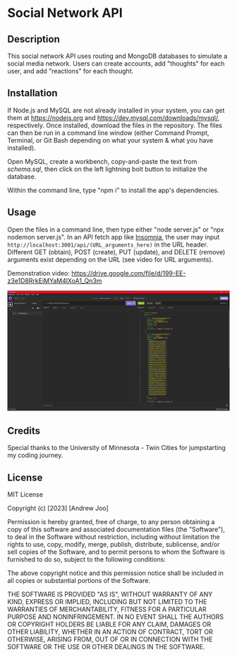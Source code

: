 # Social Network API

## Description

This social network API uses routing and MongoDB databases to simulate a social media network. Users can create accounts, add "thoughts" for each user, and add "reactions" for each thought.

## Installation

If Node.js and MySQL are not already installed in your system, you can get them at <https://nodejs.org> and <https://dev.mysql.com/downloads/mysql/>, respectively. Once installed, download the files in the repository. The files can then be run in a command line window (either Command Prompt, Terminal, or Git Bash depending on what your system & what you have installed).

Open MySQL, create a workbench, copy-and-paste the text from *schema.sql*, then click on the left lightning bolt button to initialize the database.

Within the command line, type "npm i" to install the app's dependencies.

## Usage

Open the files in a command line, then type either "node server.js" or "npx nodemon server.js". In an API fetch app like [Insomnia](https://insomnia.rest/), the user may input `http://localhost:3001/api/(URL_arguments_here)` in the URL header. Different GET (obtain), POST (create), PUT (update), and DELETE (remove) arguments exist depending on the URL (see video for URL arguments).

Demonstration video: <https://drive.google.com/file/d/199-EE-z3e1D8RrkEiMYaM4lXoA1_Qn3m>

![Social Network API Example](./Assets/screenshot.jpg)

## Credits

Special thanks to the University of Minnesota - Twin Cities for jumpstarting my coding journey.

## License

MIT License

Copyright (c) [2023] [Andrew Joo]

Permission is hereby granted, free of charge, to any person obtaining a copy
of this software and associated documentation files (the "Software"), to deal
in the Software without restriction, including without limitation the rights
to use, copy, modify, merge, publish, distribute, sublicense, and/or sell
copies of the Software, and to permit persons to whom the Software is
furnished to do so, subject to the following conditions:

The above copyright notice and this permission notice shall be included in all
copies or substantial portions of the Software.

THE SOFTWARE IS PROVIDED "AS IS", WITHOUT WARRANTY OF ANY KIND, EXPRESS OR
IMPLIED, INCLUDING BUT NOT LIMITED TO THE WARRANTIES OF MERCHANTABILITY,
FITNESS FOR A PARTICULAR PURPOSE AND NONINFRINGEMENT. IN NO EVENT SHALL THE
AUTHORS OR COPYRIGHT HOLDERS BE LIABLE FOR ANY CLAIM, DAMAGES OR OTHER
LIABILITY, WHETHER IN AN ACTION OF CONTRACT, TORT OR OTHERWISE, ARISING FROM,
OUT OF OR IN CONNECTION WITH THE SOFTWARE OR THE USE OR OTHER DEALINGS IN THE
SOFTWARE.
